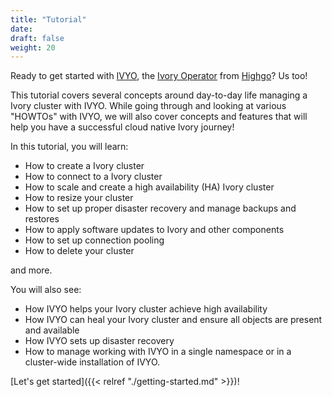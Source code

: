 ```yaml
---
title: "Tutorial"
date:
draft: false
weight: 20
---
```


Ready to get started with [IVYO](https://github.com/ivorysql/ivory-operator), the [Ivory Operator](https://github.com/ivorysql/ivory-operator) from [Highgo](https://www.crunchydata.com)? Us too!

This tutorial covers several concepts around day-to-day life managing a Ivory cluster with IVYO. While going through and looking at various "HOWTOs" with IVYO, we will also cover concepts and features that will help you have a successful cloud native Ivory journey!

In this tutorial, you will learn:

- How to create a Ivory cluster
- How to connect to a Ivory cluster
- How to scale and create a high availability (HA) Ivory cluster
- How to resize your cluster
- How to set up proper disaster recovery and manage backups and restores
- How to apply software updates to Ivory and other components
- How to set up connection pooling
- How to delete your cluster

and more.

You will also see:

- How IVYO helps your Ivory cluster achieve high availability
- How IVYO can heal your Ivory cluster and ensure all objects are present and available
- How IVYO sets up disaster recovery
- How to manage working with IVYO in a single namespace or in a cluster-wide installation of IVYO.

[Let's get started]({{< relref "./getting-started.md" >}})!
